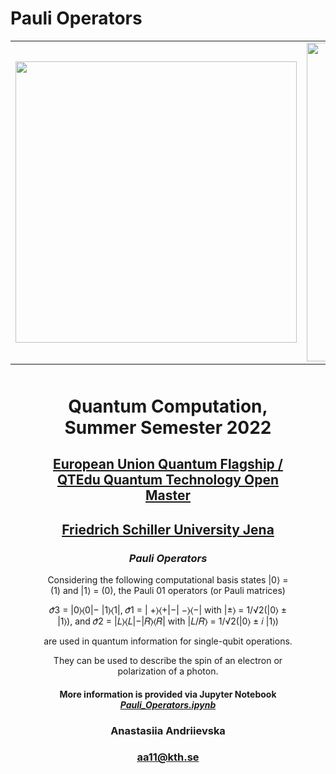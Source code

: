 # Pauli Operators
<table>
    <tr>
      <td>
      <img src='https://www.pngitem.com/pimgs/m/432-4321754_eu-logo-european-union-hd-png-download.png' width=450>
      </td>
      <td>
      <img src='https://www.ideal-ist.eu/sites/default/files/2018-10/logo_quantum_flagship.jpg' width=510>
      </td>
      <td>
      <img src='https://upload.wikimedia.org/wikipedia/commons/thumb/c/cd/Logo_UniJena.svg/1200px-Logo_UniJena.svg.png' width=450>
      </td>
     </tr>
</table>

<div style="text-align: center; margin: 50px">

<h1 style="text-align: center;">Quantum Computation, Summer Semester 2022</h1>
<h2 style="text-align: center;"><a href="https://qt.eu/">European Union Quantum Flagship /</a> <a href="https://qtom.qtedu.eu/">QTEdu Quantum Technology Open Master</a></h2>
<h2 style="text-align: center;"><a href="https://www.uni-jena.de/en">Friedrich Schiller University Jena</a></h2>
<h3><em>Pauli Operators</em></h3>
<p>Considering the following computational basis states |0⟩ = (1) and |1⟩ = (0), the Pauli 01 operators (or Pauli matrices)</p>
<p>𝜎̂3 = |0⟩⟨0|− |1⟩⟨1|, 𝜎̂1 = | +⟩⟨+|−| −⟩⟨−| with |±⟩ = 1/√2(|0⟩ ± |1⟩), and 𝜎̂2 = |𝐿⟩⟨𝐿|−|𝑅⟩⟨𝑅| with |𝐿/𝑅⟩ = 1/√2(|0⟩ ± 𝑖 |1⟩)</p> 
<p>are used in quantum information for single-qubit operations.</p>
<p>They can be used to describe the spin of an electron or polarization of a photon.</p>

<h4>More information is provided via Jupyter Notebook <a href="https://github.com/fomalhautn/Pauli_Operators/blob/main/Pauli%20Operators.ipynb"><em>Pauli_Operators.ipynb</em></a></h4>

<h3>Anastasiia Andriievska</h3>

<h3><a href="mailto:aa11@kth.se">aa11@kth.se</a></h3>
</div>
